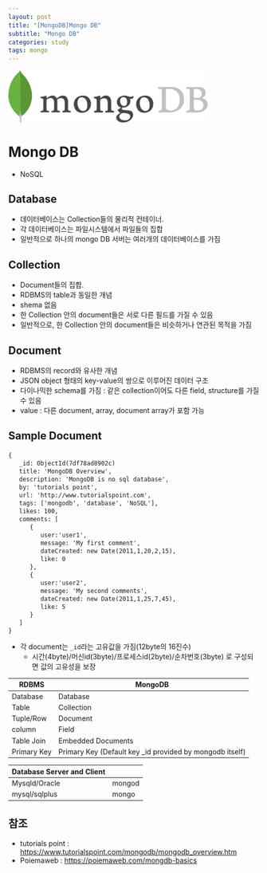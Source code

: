 ```yaml
---
layout: post
title: "[MongoDB]Mongo DB"
subtitle: "Mongo DB"
categories: study
tags: mongo
---
```


<a href="https://www.mongodb.com"><img src="/assets/img/mongodb.jpeg" width="400px" alt="MongoDB"></a>

# Mongo DB

- NoSQL

## Database

- 데이터베이스는 Collection들의 물리적 컨테이너.
- 각 데이터베이스는 파일시스템에서 파일들의 집합
- 일반적으로 하나의 mongo DB 서버는 여러개의 데이터베이스를 가짐

## Collection

- Document들의 집합.
- RDBMS의 table과 동일한 개념
- shema 없음
- 한 Collection 안의 document들은 서로 다른 필드를 가질 수 있음
- 일반적으로, 한 Collection 안의 document들은 비슷하거나 연관된 목적을 가짐

## Document

- RDBMS의 record와 유사한 개념
- JSON object 형태의 key-value의 쌍으로 이루어진 데이터 구조
- 다이나믹한 schema를 가짐 : 같은 collection이어도 다른 field, structure를 가질 수 있음
- value : 다른 document, array, document array가 포함 가능

## Sample Document

```
{
   _id: ObjectId(7df78ad8902c)
   title: 'MongoDB Overview',
   description: 'MongoDB is no sql database',
   by: 'tutorials point',
   url: 'http://www.tutorialspoint.com',
   tags: ['mongodb', 'database', 'NoSQL'],
   likes: 100,
   comments: [
      {
         user:'user1',
         message: 'My first comment',
         dateCreated: new Date(2011,1,20,2,15),
         like: 0
      },
      {
         user:'user2',
         message: 'My second comments',
         dateCreated: new Date(2011,1,25,7,45),
         like: 5
      }
   ]
}

```

- 각 document는 `_id`라는 고유값을 가짐(12byte의 16진수)
  - 시간(4byte)/머신id(3byte)/프로세스id(2byte)/순차번호(3byte) 로 구성되면 값의 고유성을 보장

| RDBMS       | MongoDB                                                   |
| ----------- | --------------------------------------------------------- |
| Database    | Database                                                  |
| Table       | Collection                                                |
| Tuple/Row   | Document                                                  |
| column      | Field                                                     |
| Table Join  | Embedded Documents                                        |
| Primary Key | Primary Key (Default key \_id provided by mongodb itself) |

| Database Server and Client |        |
| -------------------------- | ------ |
| Mysqld/Oracle              | mongod |
| mysql/sqlplus              | mongo  |

## 참조

- tutorials point : https://www.tutorialspoint.com/mongodb/mongodb_overview.htm
- Poiemaweb : https://poiemaweb.com/mongdb-basics

